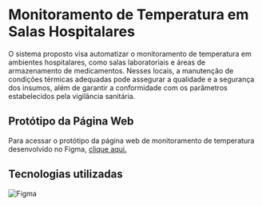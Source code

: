 # Monitoramento de Temperatura em Salas Hospitalares

O sistema proposto visa automatizar o monitoramento de temperatura em ambientes hospitalares, como salas laboratoriais e áreas de armazenamento de medicamentos. Nesses locais, a manutenção de condições térmicas adequadas pode assegurar a qualidade e a segurança dos insumos, além de garantir a conformidade com os parâmetros estabelecidos pela vigilância sanitária.

## Protótipo da Página Web
Para acessar o protótipo da página web de monitoramento de temperatura desenvolvido no Figma, [clique aqui.](https://www.figma.com/proto/6rm9JT50d8HA8N9mcLrX5p/MonitoramentoTemperatura?node-id=0-1&t=dfuWBBxjpBx4qWLy-1) 


## Tecnologias utilizadas
![Figma](https://img.shields.io/badge/figma-%23F24E1E.svg?style=for-the-badge&logo=figma&logoColor=white)